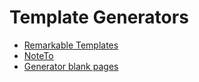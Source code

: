 # Template Generators

* [Remarkable Templates](https://github.com/msencer/remarkable_templates)
* [NoteTo](https://github.com/dynobo/noteto)
* [Generator blank pages](https://templarian.github.io/remarkable/)